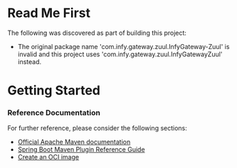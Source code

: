 # Read Me First
The following was discovered as part of building this project:

* The original package name 'com.infy.gateway.zuul.InfyGateway-Zuul' is invalid and this project uses 'com.infy.gateway.zuul.InfyGatewayZuul' instead.

# Getting Started

### Reference Documentation
For further reference, please consider the following sections:

* [Official Apache Maven documentation](https://maven.apache.org/guides/index.html)
* [Spring Boot Maven Plugin Reference Guide](https://docs.spring.io/spring-boot/docs/2.6.4/maven-plugin/reference/html/)
* [Create an OCI image](https://docs.spring.io/spring-boot/docs/2.6.4/maven-plugin/reference/html/#build-image)

